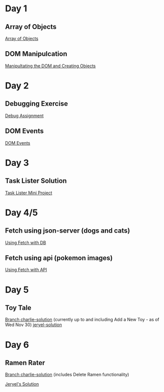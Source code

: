 # Day 1
## Array of Objects
[Array of Objects](https://github.com/jeryelblanco/arrayofobj)
## DOM Manipulcation
[Manipultating the DOM and Creating Objects](https://github.com/jeryelblanco/DOM-AND-OBJECTS)
# Day 2
## Debugging Exercise
[Debug Assignment](https://github.com/jeryelblanco/Debug-Exercise)
## DOM Events
[DOM Events](https://github.com/jeryelblanco/DOM-EVENTS)
# Day 3
## Task Lister Solution
[Task Lister Mini Project](https://github.com/jeryelblanco/Task-Lister-Solution)
# Day 4/5
## Fetch using json-server (dogs and cats)
[Using Fetch with DB](https://github.com/jeryelblanco/catsanddogs)
## Fetch using api (pokemon images)
[Using Fetch with API](https://github.com/jeryelblanco/fetch-using-api)
# Day 5
## Toy Tale
[Branch charlie-solution](https://github.com/learn-co-curriculum/phase-1-practice-toy-tale/tree/charlie-solution)
(currently up to and including Add a New Toy - as of Wed Nov 30)
[jeryel-solution](https://github.com/jeryelblanco/phase-1-practice-toy-tale/tree/jeryel)
# Day 6
## Ramen Rater
[Branch charlie-solution](https://github.com/learn-co-curriculum/phase-1-mock-cc-ramen-rater/tree/charlie-solution)
(includes Delete Ramen functionality)

[Jeryel's Solution](https://github.com/jeryelblanco/ramen-rater)
